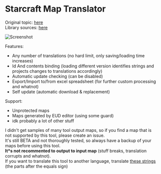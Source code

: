# Starcraft Map Translator
Original topic: [here](http://www.staredit.net/topic/17892/)
\
Library sources: [here](https://github.com/Tarferi/Starcraft-Translator-Lib/)

![Screenshot](http://rion.cz/epd/smt/scr1.png "Screenshot")

Features:
* Any number of translations (no hard limit, only saving/loading time increases)
* Id And contents binding (loading different version identifies strings and projects changes to translations accordingly)
* Automatic update checking (can be disabled)
* Export/Import to/from excel spreadsheet (for further custom processing and whatnot)
* Self update (automatic download & replacement)

Support:
* Unprotected maps
* Maps generated by EUD editor (using some guard)
* idk probably a lot of other stuff

I didn't get samples of many tool output maps, so if you find a map that is not supported by this tool, please create an issue.
\
It's still BETA and not thoroughly tested, so always have a backup of your maps before using this tool.
\
**It*s not recommented to output to input map** (stuff breaks, translation corrupts and whatnot).
\
If you want to translate this tool to another language, translate [these strings](https://github.com/Tarferi/Starcraft-Translation-Tool/blob/master/languages/lng_en.txt) (the parts after the equals sign)
